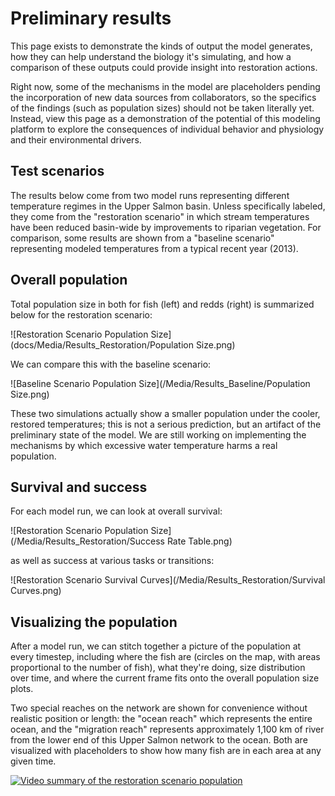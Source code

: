 # Preliminary results

This page exists to demonstrate the kinds of output the model generates, how they can 
help understand the biology it's simulating, and how a comparison of these outputs could 
provide insight into restoration actions.

Right now, some of the mechanisms in the model are placeholders pending the incorporation 
of new data sources from collaborators, so the specifics of the findings (such as 
population sizes) should not be taken literally yet. Instead, view this page as a demonstration
of the potential of this modeling platform to explore the consequences of individual 
behavior and physiology and their environmental drivers.

## Test scenarios

The results below come from two model runs representing different temperature 
regimes in the Upper Salmon basin. Unless specifically labeled, they come from the 
"restoration scenario" in which stream temperatures have been reduced basin-wide by 
improvements to riparian vegetation. For comparison, some results are shown from 
a "baseline scenario" representing modeled temperatures from a typical recent 
year (2013). 

## Overall population

Total population size in both for fish (left) and redds (right) is summarized below 
for the restoration scenario:

![Restoration Scenario Population Size](docs/Media/Results_Restoration/Population Size.png)

We can compare this with the baseline scenario:

![Baseline Scenario Population Size](/Media/Results_Baseline/Population Size.png)

These two simulations actually show a smaller population under the cooler, restored 
temperatures; this is not a serious prediction, but an artifact of the preliminary 
state of the model. We are still working on implementing the 
mechanisms by which excessive water temperature harms a real population. 

## Survival and success

For each model run, we can look at overall survival:

![Restoration Scenario Population Size](/Media/Results_Restoration/Success Rate Table.png)

as well as success at various tasks or transitions:

![Restoration Scenario Survival Curves](/Media/Results_Restoration/Survival Curves.png)

## Visualizing the population

After a model run, we can stitch together a picture of the population at every timestep, 
including where the fish are (circles on the map, with areas proportional to the number
of fish), what they're doing, size distribution over time, and where the current 
frame fits onto the overall population size plots.

Two special reaches on the network are shown for convenience without realistic position
or length: the "ocean reach" which represents the entire ocean, and the "migration reach"
represents approximately 1,100 km of river from the lower end of this Upper Salmon network
to the ocean. Both are visualized with placeholders to show how many fish are in each 
area at any given time. 

[![Video summary of the restoration scenario population](http://img.youtube.com/vi/XJc7mq6fKtA/0.jpg)](https://youtu.be/XJc7mq6fKtA "Full population details")





